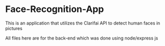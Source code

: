 # Face-Recognition-App
This is an application that utilizes the Clarifai API to detect human faces in pictures

All files here are for the back-end which was done using node/express js
